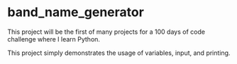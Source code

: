 # band_name_generator
This project will be the first of many projects for a 100 days of code challenge where I learn Python.

This project simply demonstrates the usage of variables, input, and printing.
